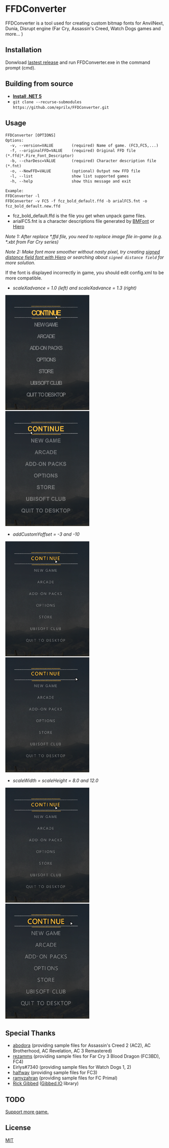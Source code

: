 # FFDConverter
FFDConverter is a tool used for creating custom bitmap fonts for AnvilNext, Dunia, Disrupt engine (Far Cry, Assassin's Creed, Watch Dogs games and more... )

## Installation

Donwload [lastest release](https://github.com/eprilx/FFDConverter/releases) and run FFDConverter.exe in the command prompt (cmd).

## Building from source
- **[Install .NET 5](https://dotnet.microsoft.com/download/dotnet/5.0)**
- ``git clone --recurse-submodules https://github.com/eprilx/FFDConverter.git``

## Usage

```
FFDConverter [OPTIONS]
Options:
  -v, --version=VALUE        (required) Name of game. (FC3,FC5,...)
  -f, --originalFFD=VALUE    (required) Original FFD file (*.ffd|*.Fire_Font_Descriptor)
  -b, --charDesc=VALUE       (required) Character description file (*.fnt)
  -o, --NewFFD=VALUE         (optional) Output new FFD file
  -l, --list                 show list supported games
  -h, --help                 show this message and exit
```

```
Example: 
FFDConverter -l
FFDConverter -v FC5 -f fcz_bold_default.ffd -b arialFC5.fnt -o fcz_bold_default.new.ffd
```
- fcz_bold_default.ffd is the file you get when unpack game files.
- arialFC5.fnt is a character descriptions file generated by [BMFont](https://www.angelcode.com/products/bmfont/) or [Hiero](https://github.com/libgdx/libgdx/wiki/Hiero)

*Note 1: After replace \*.ffd file, you need to replace image file in-game (e.g. \*.xbt from Far Cry series)*

*Note 2: Make font more smoother without nasty pixel, try creating [signed distance field font with Hiero](https://github.com/libgdx/libgdx/wiki/Distance-field-fonts) or searching about ``signed distance field`` for more solution.*

If the font is displayed incorrectly in game, you should edit config.xml to be more compatible.
- *scaleXadvance = 1.0 (left) and scaleXadvance = 1.3 (right)*

<img src="sampleImg/1.0xadvance.png" height="360"/>&emsp;<img src="sampleImg/1.3xadvance.png" height="360"/>

- *addCustomYoffset = -3 and -10*

<img src="sampleImg/0Yoffset.png" height="360"/>&emsp;<img src="sampleImg/Sub10Yoffset.png" height="360"/>

- *scaleWidth = scaleHeight = 8.0 and 12.0*

<img src="sampleImg/0Yoffset.png" height="360"/>&emsp;<img src="sampleImg/scaleWH12.png" height="360"/>

## Special Thanks
- [abodora](https://github.com/abodora) (providing sample files for Assassin's Creed 2 (AC2), AC Brotherhood, AC Revelation, AC 3 Remastered)
- [rezamms](https://github.com/rezamms) (providing sample files for Far Cry 3 Blood Dragon (FC3BD), FC4)
- Eirlys#7340 (providing sample files for Watch Dogs 1, 2)
- [halfway](https://forum.xentax.com/memberlist.php?mode=viewprofile&u=65552) (providing sample files for FC3)
- [ramyzahran](https://forum.xentax.com/memberlist.php?mode=viewprofile&u=63812) (providing sample files for FC Primal)
- [Rick Gibbed](https://github.com/gibbed) ([Gibbed.IO](https://github.com/gibbed/Gibbed.IO) library)
## TODO
[Support more game.](https://github.com/eprilx/FFDConverter/issues/2)

## License
[MIT](LICENSE)
